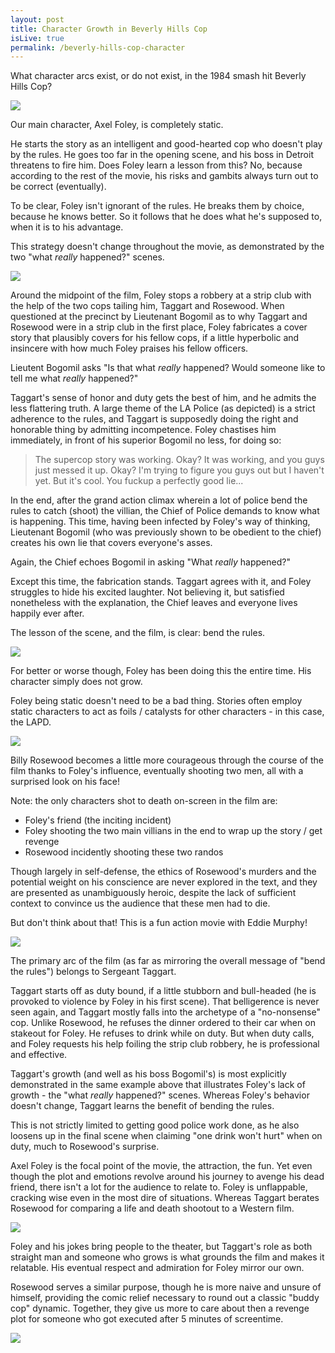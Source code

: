 ```yaml
---
layout: post
title: Character Growth in Beverly Hills Cop
isLive: true
permalink: /beverly-hills-cop-character
---
```


What character arcs exist, or do not exist, in the 1984 smash hit Beverly Hills Cop?

![](images/beverly-hills-cop-character/hero.jpg)

Our main character, Axel Foley, is completely static.

He starts the story as an intelligent and good-hearted cop who doesn't play by the rules. He goes too far in the opening scene, and his boss in Detroit threatens to fire him. Does Foley learn a lesson from this? No, because according to the rest of the movie, his risks and gambits always turn out to be correct (eventually).

To be clear, Foley isn't ignorant of the rules. He breaks them by choice, because he knows better. So it follows that he does what he's supposed to, when it is to his advantage.

This strategy doesn't change throughout the movie, as demonstrated by the two "what *really* happened?" scenes.

![](images/beverly-hills-cop-character/supercop.jpg)

Around the midpoint of the film, Foley stops a robbery at a strip club with the help of the two cops tailing him, Taggart and Rosewood. When questioned at the precinct by Lieutenant Bogomil as to why Taggart and Rosewood were in a strip club in the first place, Foley fabricates a cover story that plausibly covers for his fellow cops, if a little hyperbolic and insincere with how much Foley praises his fellow officers.

Lieutent Bogomil asks "Is that what *really* happened? Would someone like to tell me what *really* happened?"

Taggart's sense of honor and duty gets the best of him, and he admits the less flattering truth. A large theme of the LA Police (as depicted) is a strict adherence to the rules, and Taggart is supposedly doing the right and honorable thing by admitting incompetence. Foley chastises him immediately, in front of his superior Bogomil no less, for doing so:

>The supercop story was working. Okay? It was working, and you guys just messed it up. Okay? I'm trying to figure you guys out but I haven't yet. But it's cool. You fuckup a perfectly good lie...

In the end, after the grand action climax wherein a lot of police bend the rules to catch (shoot) the villian, the Chief of Police demands to know what is happening. This time, having been infected by Foley's way of thinking, Lieutenant Bogomil (who was previously shown to be obedient to the chief) creates his own lie that covers everyone's asses.

Again, the Chief echoes Bogomil in asking "What *really* happened?"

Except this time, the fabrication stands. Taggart agrees with it, and Foley struggles to hide his excited laughter. Not believing it, but satisfied nonetheless with the explanation, the Chief leaves and everyone lives happily ever after.

The lesson of the scene, and the film, is clear: bend the rules.

![](images/beverly-hills-cop-character/foley.jpg)

For better or worse though, Foley has been doing this the entire time. His character simply does not grow.

Foley being static doesn't need to be a bad thing. Stories often employ static characters to act as foils / catalysts for other characters - in this case, the LAPD.

![](images/beverly-hills-cop-character/rosewood.jpg)

Billy Rosewood becomes a little more courageous through the course of the film thanks to Foley's influence, eventually shooting two men, all with a surprised look on his face!

Note: the only characters shot to death on-screen in the film are:

- Foley's friend (the inciting incident)
- Foley shooting the two main villians in the end to wrap up the story / get revenge
- Rosewood incidently shooting these two randos

Though largely in self-defense, the ethics of Rosewood's murders and the potential weight on his conscience are never explored in the text, and they are presented as unambiguously heroic, despite the lack of sufficient context to convince us the audience that these men had to die.

But don't think about that! This is a fun action movie with Eddie Murphy!

![](images/beverly-hills-cop-character/taggart.jpg)

The primary arc of the film (as far as mirroring the overall message of "bend the rules") belongs to Sergeant Taggart.

Taggart starts off as duty bound, if a little stubborn and bull-headed (he is provoked to violence by Foley in his first scene). That belligerence is never seen again, and Taggart mostly falls into the archetype of a "no-nonsense" cop. Unlike Rosewood, he refuses the dinner ordered to their car when on stakeout for Foley. He refuses to drink while on duty. But when duty calls, and Foley requests his help foiling the strip club robbery, he is professional and effective.

Taggart's growth (and well as his boss Bogomil's) is most explicitly demonstrated in the same example above that illustrates Foley's lack of growth - the "what *really* happened?" scenes. Whereas Foley's behavior doesn't change, Taggart learns the benefit of bending the rules.

This is not strictly limited to getting good police work done, as he also loosens up in the final scene when claiming "one drink won't hurt" when on duty, much to Rosewood's surprise.

Axel Foley is the focal point of the movie, the attraction, the fun. Yet even though the plot and emotions revolve around his journey to avenge his dead friend, there isn't a lot for the audience to relate to. Foley is unflappable, cracking wise even in the most dire of situations. Whereas Taggart berates Rosewood for comparing a life and death shootout to a Western film.

![](images/beverly-hills-cop-character/shootout.jpg)

Foley and his jokes bring people to the theater, but Taggart's role as both straight man and someone who grows is what grounds the film and makes it relatable. His eventual respect and admiration for Foley mirror our own.

Rosewood serves a similar purpose, though he is more naive and unsure of himself, providing the comic relief necessary to round out a classic "buddy cop" dynamic. Together, they give us more to care about then a revenge plot for someone who got executed after 5 minutes of screentime.

![](images/beverly-hills-cop-character/cops.jpg)

